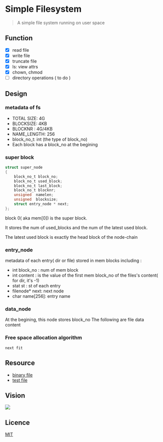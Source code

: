 # Simple Filesystem
> A simple file system running on user space

## Function
- [x] read file
- [x] write file
- [x] truncate file
- [x] ls: view attrs 
- [x] chown, chmod
- [ ] directory operations ( to do )
## Design
### metadata of fs
* TOTAL SIZE: 4G
* BLOCKSIZE: 4KB
* BLOCKNR  : 4G/4KB
* NAME_LENGTH: 256
* block_no_t: int  (the type of block_no)
* Each block has a block_no at the begining 
### super block
```c
struct super_node
{
    block_no_t block_no;
    block_no_t used_block;
    block_no_t last_block;
    block_no_t blocknr;
    unsigned  namelen;
    unsigned  blocksize;
    struct entry_node * next;
};
```

block 0( aka mem[0]) is the super block.

It stores the num of used_blocks and the num of the latest used block.

The latest used block is exactly the head block of the node-chain 

### entry_node 
metadata of each entry( dir or file) stored in mem blocks 
including : 
* int block_no  : num of mem block
* int content   : is the value of the first mem block_no of the files's content( for dir, it's -1)
* stat st       : st of each entry
* filenode\* next: next node
* char name[256]: entry name 


### data_node
At the begining, this node stores block_no
The following are file data content


### Free space allocation algorithm 
`next fit`

## Resource
- [binary file](src/oshfs)
- [test file](src/test.sh)

## Vision
![](src/fs.png)

## Licence
[MIT](LICENSE)
